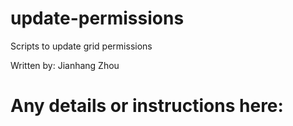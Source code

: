 # update-permissions
Scripts to update grid permissions

Written by: Jianhang Zhou

# Any details or instructions here:
